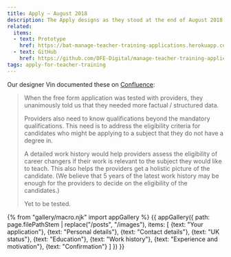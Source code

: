 ```yaml
---
title: Apply – August 2018
description: The Apply designs as they stood at the end of August 2018.
related:
  items:
  - text: Prototype
    href: https://bat-manage-teacher-training-applications.herokuapp.com/candidate/v05/
  - text: GitHub
    href: https://github.com/DFE-Digital/manage-teacher-training-applications/tree/master/app/views/candidate/v05
tags: apply-for-teacher-training
---
```

Our designer Vin documented these on [Confluence](https://dfedigital.atlassian.net/wiki/spaces/BaT/pages/279314433/Designs):

> When the free form application was tested with providers, they unanimously told us that they needed more factual / structured data.
>
> Providers also need to know qualifications beyond the mandatory qualifications. This need is to address the eligibility criteria for candidates who might be applying to a subject that they do not have a degree in.
>
> A detailed work history would help providers assess the eligibility of career changers if their work is relevant to the subject they would like to teach. This also helps the providers get a holistic picture of the candidate. (We believe that 5 years of the latest work history may be enough for the providers to decide on the eligibility of the candidates.)
>
> Yet to be tested.

{% from "gallery/macro.njk" import appGallery %}
{{ appGallery({
  path: page.filePathStem | replace("/posts", "/images"),
  items: [
    {text: "Your application"},
    {text: "Personal details"},
    {text: "Contact details"},
    {text: "UK status"},
    {text: "Education"},
    {text: "Work history"},
    {text: "Experience and motivation"},
    {text: "Confirmation"}
  ]
}) }}
